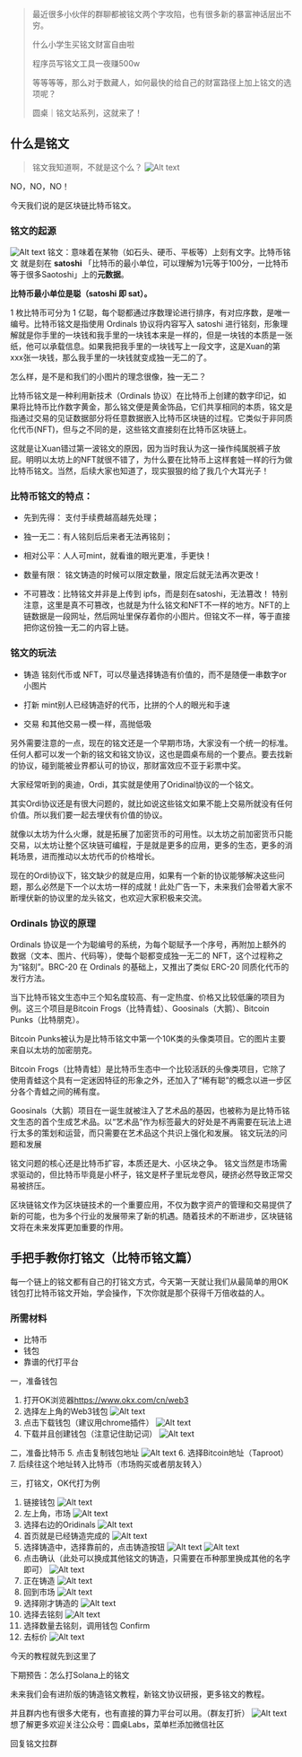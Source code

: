 > 最近很多小伙伴的群聊都被铭文两个字攻陷，也有很多新的暴富神话层出不穷。
>
> 什么小学生买铭文财富自由啦
>
> 程序员写铭文工具一夜赚500w
>
> 等等等等，那么对于数藏人，如何最快的给自己的财富路径上加上铭文的选项呢？
>
> 圆桌｜铭文站系列，这就来了！

## 什么是铭文

> 铭文我知道啊，不就是这个么？
> ![Alt text](image.png)

NO，NO，NO！

今天我们说的是区块链比特币铭文。

### 铭文的起源

![Alt text](image-1.png)
铭文：意味着在某物（如石头、硬币、平板等）上刻有文字。比特币铭文 就是刻在 **satoshi** 「比特币的最小单位，可以理解为1元等于100分，一比特币等于很多Saotoshi」上的**元数据**。

**比特币最小单位是聪（satoshi 即 sat）。**

1 枚比特币可分为 1 亿聪，每个聪都通过序数理论进行排序，有对应序数，是唯一编号。比特币铭文是指使用 Ordinals 协议将内容写入 satoshi 进行铭刻，形象理解就是你手里的一块钱和我手里的一块钱本来是一样的，但是一块钱的本质是一张纸，他可以承载信息。如果我把我手里的一块钱写上一段文字，这是Xuan的第xxx张一块钱，那么我手里的一块钱就变成独一无二的了。

怎么样，是不是和我们的小图片的理念很像，独一无二？


比特币铭文是一种利用新技术（Ordinals 协议）在比特币上创建的数字印记，如果将比特币比作数字黄金，那么铭文便是黄金饰品，它们共享相同的本质，铭文是指通过交易的见证数据部分将任意数据嵌入比特币区块链的过程。它类似于非同质化代币(NFT)，但与之不同的是，这些铭文直接刻在比特币区块链上。

这就是让Xuan错过第一波铭文的原因，因为当时我认为这一操作纯属脱裤子放屁。明明以太坊上的NFT就很不错了，为什么要在比特币上这样套娃一样的行为做比特币铭文。当然，后续大家也知道了，现实狠狠的给了我几个大耳光子！

### 比特币铭文的特点：

- 先到先得： 支付手续费越高越先处理；

- 独一无二：有人铭刻后后来者无法再铭刻；

- 相对公平：人人可mint，就看谁的眼光更准，手更快！

- 数量有限： 铭文铸造的时候可以限定数量，限定后就无法再次更改！

- 不可篡改：比特铭文并非是上传到 ipfs，而是刻在satoshi，无法篡改！
    特别注意，这里是真不可篡改，也就是为什么铭文和NFT不一样的地方。NFT的上链数据是一段网址，然后网址里保存着你的小图片。但铭文不一样，等于直接把你这份独一无二的内容上链。
  

### 铭文的玩法

- 铸造 铭刻代币或 NFT，可以尽量选择铸造有价值的，而不是随便一串数字or 小图片

- 打新 mint别人已经铸造好的代币，比拼的个人的眼光和手速

- 交易 和其他交易一模一样，高抛低吸

另外需要注意的一点，现在的铭文还是一个早期市场，大家没有一个统一的标准。任何人都可以发一个新的铭文和铭文协议，这也是圆桌布局的一个要点。要去找新的协议，碰到能被业界都认可的协议，那财富效应不亚于彩票中奖。

大家经常听到的奥迪，Ordi，其实就是使用了Oridinal协议的一个铭文。

其实Ordi协议还是有很大问题的，就比如说这些铭文如果不能上交易所就没有任何价值。所以我们要一起去埋伏有价值的协议。

就像以太坊为什么火爆，就是拓展了加密货币的可用性。以太坊之前加密货币只能交易，以太坊让整个区块链可编程，于是就是更多的应用，更多的生态，更多的消耗场景，进而推动以太坊代币的价格增长。

现在的Ordi协议下，铭文缺少的就是应用，如果有一个新的协议能够解决这些问题，那么必然是下一个以太坊一样的成就！此处广告一下，未来我们会带着大家不断埋伏新的协议里的龙头铭文，也欢迎大家积极来交流。

### Ordinals 协议的原理

Ordinals 协议是⼀个为聪编号的系统，为每个聪赋予⼀个序号，再附加上额外的数据（文本、图片、代码等），使每个聪都变成独一无二的 NFT，这个过程称之为“铭刻”。BRC-20 在 Ordinals 的基础上，⼜推出了类似 ERC-20 同质化代币的发行⽅法。

当下比特币铭文生态中三个知名度较高、有一定热度、价格又比较低廉的项目为例。这三个项目是Bitcoin Frogs（比特青蛙）、Goosinals（大鹅）、Bitcoin Punks（比特朋克）。

Bitcoin Punks被认为是比特币铭文中第一个10K类的头像类项目。它的图片主要来自以太坊的加密朋克。

Bitcoin Frogs（比特青蛙）是比特币生态中一个比较活跃的头像类项目，它除了使用青蛙这个具有一定迷因特征的形象之外，还加入了“稀有聪”的概念以进一步区分各个青蛙之间的稀有度。

Goosinals（大鹅）项目在一诞生就被注入了艺术品的基因，也被称为是比特币铭文生态的首个生成艺术品。以“艺术品”作为标签最大的好处是不再需要在玩法上进行太多的策划和运营，而只需要在艺术品这个共识上强化和发展。
铭文玩法的问题和发展

铭文问题的核心还是比特币扩容，本质还是大、小区块之争。 铭文当然是市场需求驱动的，但比特币毕竟是小杯子，铭文是杯子里玩龙卷风，硬挤必然导致正常交易被挤压。

区块链铭文作为区块链技术的一个重要应用，不仅为数字资产的管理和交易提供了新的可能，也为多个行业的发展带来了新的机遇。随着技术的不断进步，区块链铭文将在未来发挥更加重要的作用。

## 手把手教你打铭文（比特币铭文篇）
每一个链上的铭文都有自己的打铭文方式，今天第一天就让我们从最简单的用OK钱包打比特币铭文开始，学会操作，下次你就是那个获得千万倍收益的人。

### 所需材料
- 比特币
- 钱包
- 靠谱的代打平台

一，准备钱包

1. 打开OK浏览器<https://www.okx.com/cn/web3>
2. 选择左上角的Web3钱包
![Alt text](image-2.png)
3. 点击下载钱包（建议用chrome插件）
![Alt text](image-3.png)
4. 下载并且创建钱包（注意记住助记词）
![Alt text](image-6.png)

二，准备比特币
5. 点击复制钱包地址
    ![Alt text](image-7.png)
6. 选择Bitcoin地址（Taproot）
7. 后续往这个地址转入比特币（市场购买或者朋友转入）
   
三，打铭文，OK代打为例
1. 链接钱包
![Alt text](image-2.png)
2. 左上角，市场
![Alt text](image-8.png)
3. 选择右边的Oridinals
![Alt text](image-9.png)
4. 首页就是已经铸造完成的
![Alt text](image-10.png)
2. 选择铸造中，选择靠前的，点击铸造按钮
![Alt text](image-11.png)
![Alt text](image-12.png)
3. 点击确认（此处可以换成其他铭文的铸造，只需要在币种那里换成其他的名字即可）
![Alt text](image-13.png)
4. 正在铸造
![Alt text](image-14.png)
5. 回到市场
![Alt text](image-15.png)
6. 选择刚才铸造的
![Alt text](image-16.png)
7.  选择去铭刻
![Alt text](image-17.png)
8.  选择数量去铭刻，调用钱包 Confirm
9.  去标价
![Alt text](image-18.png)


今天的教程就先到这里了

下期预告：怎么打Solana上的铭文

未来我们会有进阶版的铸造铭文教程，新铭文协议研报，更多铭文的教程。

并且群内也有很多大佬有，也有直接的算力平台可以用。（群友打折）
![Alt text](image-19.png)
想了解更多欢迎关注公众号：圆桌Labs，菜单栏添加微信社区

回复铭文拉群